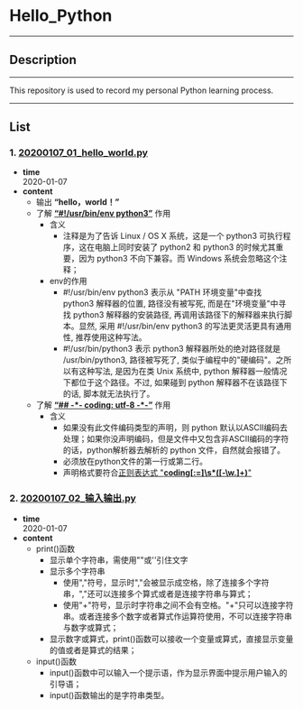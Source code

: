 # Hello_Python
***
## Description  
***
This repository is used to record my personal Python learning process.  
***
## List
### 1. [20200107_01_hello_world.py](https://github.com/peterliu502/Hello_Python/blob/master/20200107_01_hello_world.py)  
* __time__  
2020-01-07
* __content__  
    * 输出 __“hello，world！”__  
    * 了解 [__“#!/usr/bin/env python3”__](https://www.jianshu.com/p/400c612381dd) 作用   
        * 含义
            * 注释是为了告诉 Linux / OS X 系统，这是一个 python3 可执行程序，这在电脑上同时安装了 python2 和 python3 的时候尤其重要，因为 python3 不向下兼容。而 Windows 系统会忽略这个注释；  
        * env的作用
            * #!/usr/bin/env python3 表示从 "PATH 环境变量"中查找 python3 解释器的位置, 路径没有被写死, 而是在"环境变量"中寻找 python3 解释器的安装路径, 再调用该路径下的解释器来执行脚本。显然, 采用 #!/usr/bin/env python3 的写法更灵活更具有通用性, 推荐使用这种写法。  
            * #!/usr/bin/python3 表示 python3 解释器所处的绝对路径就是 /usr/bin/python3, 路径被写死了, 类似于编程中的"硬编码"。之所以有这种写法, 是因为在类 Unix 系统中, python 解释器一般情况下都位于这个路径。不过, 如果碰到 python 解释器不在该路径下的话, 脚本就无法执行了。  
    * 了解 [__“## -\*- coding: utf-8 -\*-”__](https://blog.csdn.net/zhongbeida_xue/article/details/81736671) 作用  
        * 含义
            * 如果没有此文件编码类型的声明，则 python 默认以ASCII编码去处理；如果你没声明编码，但是文件中又包含非ASCII编码的字符的话，python解析器去解析的 python 文件，自然就会报错了。
            * 必须放在python文件的第一行或第二行。 
            * 声明格式要符合[正则表达式 "__coding[:=]\s*([-\w.]+)__"](https://blog.csdn.net/xld_19920728/article/details/80534146)
### 2. [20200107_02_输入输出.py](https://github.com/peterliu502/Hello_Python/blob/develop/20200107_02_%E8%BE%93%E5%85%A5%E8%BE%93%E5%87%BA.py)
* __time__  
2020-01-07
* __content__
    * print()函数
        * 显示单个字符串，需使用""或''引住文字
        * 显示多个字符串
            * 使用","符号，显示时","会被显示成空格，除了连接多个字符串，","还可以连接多个算式或者是连接字符串与算式；
            * 使用"+"符号，显示时字符串之间不会有空格。"+"只可以连接字符串。或者连接多个数字或者算式作运算符使用，不可以连接字符串与数字或算式；
        * 显示数字或算式，print()函数可以接收一个变量或算式，直接显示变量的值或者是算式的结果；
    * input()函数
        * input()函数中可以输入一个提示语，作为显示界面中提示用户输入的引导语；  
        * input()函数输出的是字符串类型。
